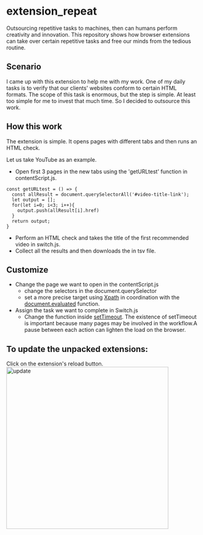 # extension_repeat
Outsourcing repetitive tasks to machines, then can humans perform creativity and innovation. This repository shows how browser extensions can take over certain repetitive tasks and free our minds from the tedious routine.

## Scenario
I came up with this extension to help me with my work. One of my daily tasks is to verify that our clients' websites conform to certain HTML formats. The scope of this task is enormous, but the step is simple. At least too simple for me to invest that much time. So I decided to outsource this work.

## How this work
The extension is simple. It opens pages with different tabs and then runs an HTML check.

Let us take YouTube as an example. 
- Open first 3 pages in the new tabs using the 'getURLtest' function in contentScript.js.
```
const getURLtest = () => {
  const allResult = document.querySelectorAll('#video-title-link');
  let output = [];
  for(let i=0; i<3; i++){
    output.push(allResult[i].href)
  }
  return output;
}
```
    
- Perform an HTML check and takes the title of the first recommended video in switch.js.
- Collect all the results and then downloads the in tsv file.

## Customize
- Change the page we want to open in the contentScript.js
  - change the selectors in the document.querySelector 
  - set a more precise target using [Xpath](https://www.w3schools.com/xml/xpath_syntax.asp) in coordination with the [document.evaluated](https://developer.mozilla.org/en-US/docs/Web/API/Document/evaluate) function.
- Assign the task we want to complete in Switch.js
  - Change the function inside [setTimeout](https://developer.mozilla.org/en-US/docs/Web/API/setTimeout). 
    The existence of setTimeout is important because many pages may be involved in the workflow.A pause between each action can lighten the load on the browser.
    
## To update the unpacked extensions:
Click on the extension's reload button.
 <img width="425" alt="update" src="https://user-images.githubusercontent.com/19240127/139778521-6e2ffddd-9d69-4de7-ad34-eace16e76633.png">

